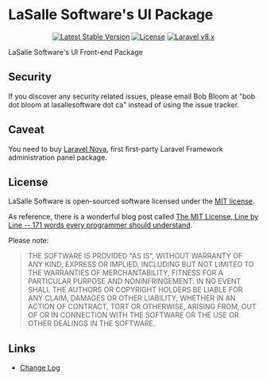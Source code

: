 # LaSalle Software's UI Package

<p align="center">
<a href="https://packagist.org/packages/lasallesoftware/ls-lasalleuifrontend-pkg"><img src="https://poser.pugx.org/lasallesoftware/ls-lasalleuifrontend-pkg/v/stable.svg" alt="Latest Stable Version"></a>
<a href="https://packagist.org/packages/lasallesoftware/ls-lasalleuifrontend-pkg"><img src="https://poser.pugx.org/lasallesoftware/ls-lasalleuifrontend-pkg/license.svg" alt="License"></a>
<a href="https://laravel.com/"><img src="https://img.shields.io/badge/Laravel-v8-brightgreen.svg?style=flat-square" alt="Laravel v8.x"></a> 
</p>

LaSalle Software's UI Front-end Package

## Security

If you discover any security related issues, please email Bob Bloom at "bob dot bloom at lasallesoftware dot ca" instead of using the issue tracker.

## Caveat

You need to buy [Laravel Nova](https://nova.laravel.com/), first first-party Laravel Framework administration panel package.

## License

LaSalle Software is open-sourced software licensed under the [MIT license](https://opensource.org/licenses/MIT).

As reference, there is a wonderful blog post called [The MIT License, Line by Line -- 171 words every programmer should understand](https://writing.kemitchell.com/2016/09/21/MIT-License-Line-by-Line.html).

Please note:
>THE SOFTWARE IS PROVIDED "AS IS", WITHOUT WARRANTY OF ANY KIND, EXPRESS OR IMPLIED, INCLUDING BUT NOT LIMITED TO THE WARRANTIES OF MERCHANTABILITY, FITNESS FOR A PARTICULAR PURPOSE AND NONINFRINGEMENT. IN NO EVENT SHALL THE AUTHORS OR COPYRIGHT HOLDERS BE LIABLE FOR ANY CLAIM, DAMAGES OR OTHER LIABILITY, WHETHER IN AN ACTION OF CONTRACT, TORT OR OTHERWISE, ARISING FROM, OUT OF OR IN CONNECTION WITH THE SOFTWARE OR THE USE OR OTHER DEALINGS IN THE SOFTWARE.

## Links

* [Change Log](CHANGELOG.md)
